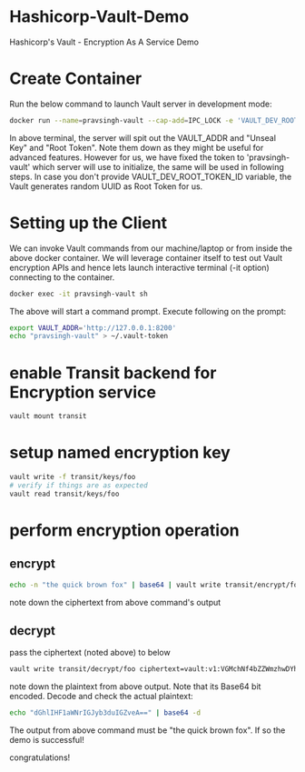 # Hashicorp-Vault-Demo
Hashicorp's Vault - Encryption As A Service Demo

# Create Container

Run the below command to launch Vault server in development mode:

```bash
docker run --name=pravsingh-vault --cap-add=IPC_LOCK -e 'VAULT_DEV_ROOT_TOKEN_ID=pravsingh-vault' -e 'VAULT_DEV_LISTEN_ADDRESS=127.0.0.1:8200' -p 8200:8200 vault
```

In above terminal, the server will spit out the VAULT_ADDR and "Unseal Key" and "Root Token".
Note them down as they might be useful for advanced features.
However for us, we have fixed the token to 'pravsingh-vault' which server will use to initialize, the same will be used in following steps. In case you don't provide VAULT_DEV_ROOT_TOKEN_ID variable, the Vault generates random UUID as Root Token for us.

# Setting up the Client
We can invoke Vault commands from our machine/laptop or from inside the above docker container.
We will leverage container itself to test out Vault encryption APIs and hence lets launch interactive terminal (-it option) connecting to the container.

```bash
docker exec -it pravsingh-vault sh
```

The above will start a command prompt. Execute following on the prompt:

```bash
export VAULT_ADDR='http://127.0.0.1:8200'
echo "pravsingh-vault" > ~/.vault-token 
```

# enable Transit backend for Encryption service

```bash
vault mount transit
```

# setup named encryption key

```bash
vault write -f transit/keys/foo
# verify if things are as expected
vault read transit/keys/foo
```

# perform encryption operation

## encrypt

```bash
echo -n "the quick brown fox" | base64 | vault write transit/encrypt/foo plaintext=-
```

note down the ciphertext from above command's output

## decrypt

pass the ciphertext (noted above) to below

```bash
vault write transit/decrypt/foo ciphertext=vault:v1:VGMchNf4bZZWmzhwDYhQsIqqtIpUzzAxQJ7j0+K/uKAlmyT7xRqYM0s2CyoQn7k=
```

note down the plaintext from above output. Note that its Base64 bit encoded.
Decode and check the actual plaintext:

```bash
echo "dGhlIHF1aWNrIGJyb3duIGZveA==" | base64 -d
```

The output from above command must be "the quick brown fox".
If so the demo is successful!


congratulations!
